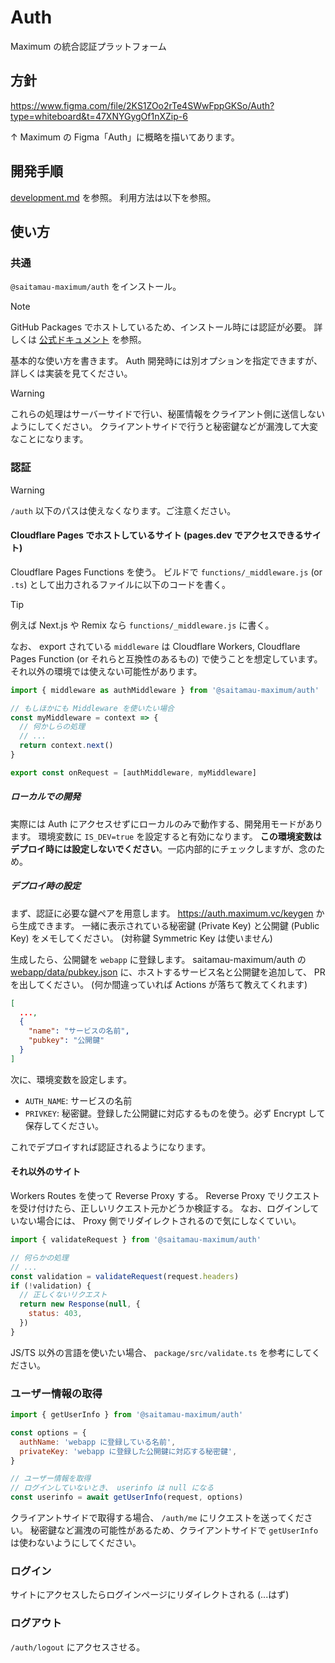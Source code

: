 # Auth

Maximum の統合認証プラットフォーム

## 方針

<https://www.figma.com/file/2KS1ZOo2rTe4SWwFppGKSo/Auth?type=whiteboard&t=47XNYGygOf1nXZip-6>

↑ Maximum の Figma「Auth」に概略を描いてあります。

## 開発手順

[development.md](./development.md) を参照。
利用方法は以下を参照。

## 使い方

### 共通

`@saitamau-maximum/auth` をインストール。

> [!NOTE]
> GitHub Packages でホストしているため、インストール時には認証が必要。
> 詳しくは [公式ドキュメント](https://docs.github.com/ja/packages/working-with-a-github-packages-registry/working-with-the-npm-registry#authenticating-to-github-packages) を参照。

基本的な使い方を書きます。
Auth 開発時には別オプションを指定できますが、詳しくは実装を見てください。

> [!WARNING]
> これらの処理はサーバーサイドで行い、秘匿情報をクライアント側に送信しないようにしてください。
> クライアントサイドで行うと秘密鍵などが漏洩して大変なことになります。

### 認証

> [!WARNING]
> `/auth` 以下のパスは使えなくなります。ご注意ください。

#### Cloudflare Pages でホストしているサイト (pages.dev でアクセスできるサイト)

Cloudflare Pages Functions を使う。
ビルドで `functions/_middleware.js` (or `.ts`) として出力されるファイルに以下のコードを書く。

> [!TIP]
> 例えば Next.js や Remix なら `functions/_middleware.js` に書く。

なお、 export されている `middleware` は Cloudflare Workers, Cloudflare Pages Function (or それらと互換性のあるもの) で使うことを想定しています。
それ以外の環境では使えない可能性があります。

```javascript
import { middleware as authMiddleware } from '@saitamau-maximum/auth'

// もしほかにも Middleware を使いたい場合
const myMiddleware = context => {
  // 何かしらの処理
  // ...
  return context.next()
}

export const onRequest = [authMiddleware, myMiddleware]
```

##### ローカルでの開発

実際には Auth にアクセスせずにローカルのみで動作する、開発用モードがあります。
環境変数に `IS_DEV=true` を設定すると有効になります。
**この環境変数はデプロイ時には設定しないでください**。一応内部的にチェックしますが、念のため。

##### デプロイ時の設定

まず、認証に必要な鍵ペアを用意します。
<https://auth.maximum.vc/keygen> から生成できます。
一緒に表示されている秘密鍵 (Private Key) と公開鍵 (Public Key) をメモしてください。
(対称鍵 Symmetric Key は使いません)

生成したら、公開鍵を `webapp` に登録します。
saitamau-maximum/auth の [webapp/data/pubkey.json](https://github.com/saitamau-maximum/auth/blob/main/webapp/data/pubkey.json) に、ホストするサービス名と公開鍵を追加して、 PR を出してください。
(何か間違っていれば Actions が落ちて教えてくれます)

```json
[
  ...,
  {
    "name": "サービスの名前",
    "pubkey": "公開鍵"
  }
]
```

次に、環境変数を設定します。

- `AUTH_NAME`: サービスの名前
- `PRIVKEY`: 秘密鍵。登録した公開鍵に対応するものを使う。必ず Encrypt して保存してください。

これでデプロイすれば認証されるようになります。

#### それ以外のサイト

Workers Routes を使って Reverse Proxy する。
Reverse Proxy でリクエストを受け付けたら、正しいリクエスト元かどうか検証する。
なお、ログインしていない場合には、 Proxy 側でリダイレクトされるので気にしなくていい。

```javascript
import { validateRequest } from '@saitamau-maximum/auth'

// 何らかの処理
// ...
const validation = validateRequest(request.headers)
if (!validation) {
  // 正しくないリクエスト
  return new Response(null, {
    status: 403,
  })
}
```

JS/TS 以外の言語を使いたい場合、 `package/src/validate.ts` を参考にしてください。

### ユーザー情報の取得

```javascript
import { getUserInfo } from '@saitamau-maximum/auth'

const options = {
  authName: 'webapp に登録している名前',
  privateKey: 'webapp に登録した公開鍵に対応する秘密鍵',
}

// ユーザー情報を取得
// ログインしていないとき、 userinfo は null になる
const userinfo = await getUserInfo(request, options)
```

クライアントサイドで取得する場合、 `/auth/me` にリクエストを送ってください。
秘密鍵など漏洩の可能性があるため、クライアントサイドで `getUserInfo` は使わないようにしてください。

### ログイン

サイトにアクセスしたらログインページにリダイレクトされる (...はず)

### ログアウト

`/auth/logout` にアクセスさせる。
